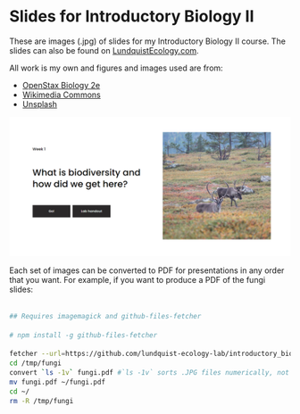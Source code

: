 # Slides for Introductory Biology II

These are images (.jpg) of slides for my Introductory Biology II course. The
slides can also be found on [LundquistEcology.com](https://www.lundquistecology.com/biology-home).

All work is my own and figures and images used are from:

* [OpenStax Biology 2e](https://openstax.org/details/books/biology-2e)
* [Wikimedia Commons](https://commons.wikimedia.org/wiki/Main_Page)
* [Unsplash](https://www.unsplash.com)


![front page](/screenshots/front.png)

Each set of images can be converted to PDF for presentations in any order that 
you want. For example, if you want to produce a PDF of the fungi slides:

```bash

## Requires imagemagick and github-files-fetcher

# npm install -g github-files-fetcher

fetcher --url=https://github.com/lundquist-ecology-lab/introductory_biology/tree/main/fungi --out=/tmp
cd /tmp/fungi
convert `ls -1v` fungi.pdf #`ls -1v` sorts .JPG files numerically, not alphabetically
mv fungi.pdf ~/fungi.pdf
cd ~/
rm -R /tmp/fungi

```
